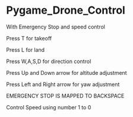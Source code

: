 # Pygame_Drone_Control
With Emergency Stop and speed control

Press T for takeoff

Press L for land

Press W,A,S,D for direction control

Press Up and Down arrow for altitude adjustment

Press Left and Right arrow for yaw adjustment

EMERGENCY STOP IS MAPPED TO BACKSPACE

Control Speed using number 1 to 0

